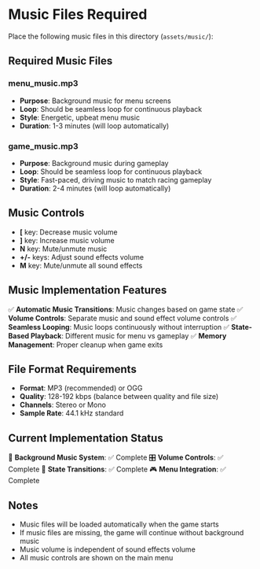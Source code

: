 # Music Files Required

Place the following music files in this directory (`assets/music/`):

## Required Music Files

### menu_music.mp3
- **Purpose**: Background music for menu screens
- **Loop**: Should be seamless loop for continuous playback
- **Style**: Energetic, upbeat menu music
- **Duration**: 1-3 minutes (will loop automatically)

### game_music.mp3
- **Purpose**: Background music during gameplay
- **Loop**: Should be seamless loop for continuous playback
- **Style**: Fast-paced, driving music to match racing gameplay
- **Duration**: 2-4 minutes (will loop automatically)

## Music Controls

- **[** key: Decrease music volume
- **]** key: Increase music volume  
- **N** key: Mute/unmute music
- **+/-** keys: Adjust sound effects volume
- **M** key: Mute/unmute all sound effects

## Music Implementation Features

✅ **Automatic Music Transitions**: Music changes based on game state
✅ **Volume Controls**: Separate music and sound effect volume controls
✅ **Seamless Looping**: Music loops continuously without interruption
✅ **State-Based Playback**: Different music for menu vs gameplay
✅ **Memory Management**: Proper cleanup when game exits

## File Format Requirements

- **Format**: MP3 (recommended) or OGG
- **Quality**: 128-192 kbps (balance between quality and file size)
- **Channels**: Stereo or Mono
- **Sample Rate**: 44.1 kHz standard

## Current Implementation Status

🎵 **Background Music System**: ✅ Complete
🎛️ **Volume Controls**: ✅ Complete
🔄 **State Transitions**: ✅ Complete
🎮 **Menu Integration**: ✅ Complete

## Notes

- Music files will be loaded automatically when the game starts
- If music files are missing, the game will continue without background music
- Music volume is independent of sound effects volume
- All music controls are shown on the main menu

